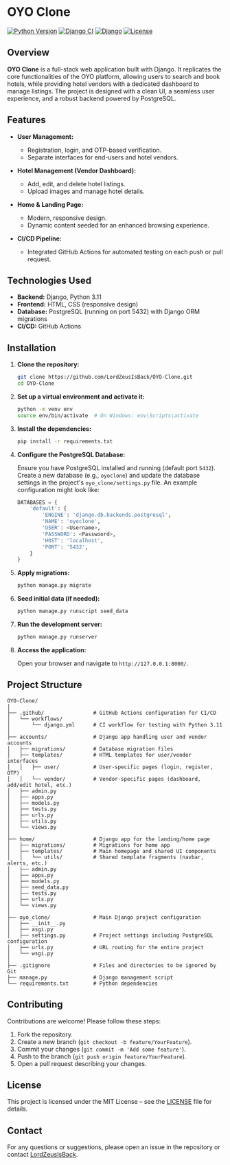 # OYO Clone

[![Python Version](https://img.shields.io/badge/python-3.11-blue.svg)](https://www.python.org/)
[![Django CI](https://github.com/LordZeusIsBack/OYO-Clone/actions/workflows/django.yml/badge.svg)](https://github.com/LordZeusIsBack/OYO-Clone/actions/workflows/django.yml)
[![Django](https://img.shields.io/badge/django-4.x-green.svg)](https://www.djangoproject.com/)
[![License](https://img.shields.io/badge/license-MIT-blue.svg)](LICENSE)

## Overview

**OYO Clone** is a full-stack web application built with Django. It replicates the core functionalities of the OYO platform, allowing users to search and book hotels, while providing hotel vendors with a dedicated dashboard to manage listings. The project is designed with a clean UI, a seamless user experience, and a robust backend powered by PostgreSQL.

## Features

- **User Management:**  
  - Registration, login, and OTP-based verification.
  - Separate interfaces for end-users and hotel vendors.

- **Hotel Management (Vendor Dashboard):**  
  - Add, edit, and delete hotel listings.
  - Upload images and manage hotel details.

- **Home & Landing Page:**  
  - Modern, responsive design.
  - Dynamic content seeded for an enhanced browsing experience.

- **CI/CD Pipeline:**  
  - Integrated GitHub Actions for automated testing on each push or pull request.

## Technologies Used

- **Backend:** Django, Python 3.11  
- **Frontend:** HTML, CSS (responsive design)
- **Database:** PostgreSQL (running on port 5432) with Django ORM migrations  
- **CI/CD:** GitHub Actions

## Installation

1. **Clone the repository:**

   ```bash
   git clone https://github.com/LordZeusIsBack/OYO-Clone.git
   cd OYO-Clone
   ```

2. **Set up a virtual environment and activate it:**

   ```bash
   python -m venv env
   source env/bin/activate  # On Windows: env\Scripts\activate
   ```

3. **Install the dependencies:**

   ```bash
   pip install -r requirements.txt
   ```

4. **Configure the PostgreSQL Database:**

   Ensure you have PostgreSQL installed and running (default port `5432`). Create a new database (e.g., `oyoclone`) and update the database settings in the project's `oyo_clone/settings.py` file. An example configuration might look like:

   ```python
   DATABASES = {
       'default': {
           'ENGINE': 'django.db.backends.postgresql',
           'NAME': 'oyoclone',
           'USER': <Username>,
           'PASSWORD': <Passwoord>,
           'HOST': 'localhost',
           'PORT': '5432',
       }
   }
   ```

5. **Apply migrations:**

   ```bash
   python manage.py migrate
   ```

6. **Seed initial data (if needed):**

   ```bash
   python manage.py runscript seed_data
   ```

7. **Run the development server:**

   ```bash
   python manage.py runserver
   ```

8. **Access the application:**

   Open your browser and navigate to `http://127.0.0.1:8000/`.

## Project Structure

```
OYO-Clone/
│
├── .github/                # GitHub Actions configuration for CI/CD
│   └── workflows/
│       └── django.yml      # CI workflow for testing with Python 3.11
│
├── accounts/               # Django app handling user and vendor accounts
│   ├── migrations/         # Database migration files
│   ├── templates/          # HTML templates for user/vendor interfaces
│   │   ├── user/           # User-specific pages (login, register, OTP)
│   │   └── vendor/         # Vendor-specific pages (dashboard, add/edit hotel, etc.)
│   ├── admin.py
│   ├── apps.py
│   ├── models.py
│   ├── tests.py
│   ├── urls.py
│   ├── utils.py
│   └── views.py
│
├── home/                   # Django app for the landing/home page
│   ├── migrations/         # Migrations for home app
│   ├── templates/          # Main homepage and shared UI components
│   │   └── utils/          # Shared template fragments (navbar, alerts, etc.)
│   ├── admin.py
│   ├── apps.py
│   ├── models.py
│   ├── seed_data.py
│   ├── tests.py
│   ├── urls.py
│   └── views.py
│
├── oyo_clone/              # Main Django project configuration
│   ├── __init__.py
│   ├── asgi.py
│   ├── settings.py         # Project settings including PostgreSQL configuration
│   ├── urls.py             # URL routing for the entire project
│   └── wsgi.py
│
├── .gitignore              # Files and directories to be ignored by Git
├── manage.py               # Django management script
└── requirements.txt        # Python dependencies
```

## Contributing

Contributions are welcome! Please follow these steps:
1. Fork the repository.
2. Create a new branch (`git checkout -b feature/YourFeature`).
3. Commit your changes (`git commit -m 'Add some feature'`).
4. Push to the branch (`git push origin feature/YourFeature`).
5. Open a pull request describing your changes.

## License

This project is licensed under the MIT License – see the [LICENSE](LICENSE) file for details.

## Contact

For any questions or suggestions, please open an issue in the repository or contact [LordZeusIsBack](mailto:anubhavsharma5645@gmail.com).
